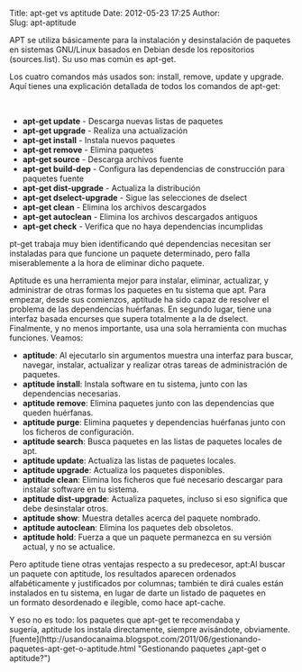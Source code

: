 Title: apt-get vs aptitude
Date: 2012-05-23 17:25
Author:  
Slug: apt-aptitude

APT se utiliza básicamente para la instalación y desinstalación de
paquetes en sistemas GNU/Linux basados en Debian desde los repositorios
(sources.list). Su uso mas común es apt-get.

Los cuatro comandos más usados son: install, remove, update y upgrade.
Aquí tienes una explicación detallada de todos los comandos de apt-get:

 

<!--more-->

-   **apt-get update** - Descarga nuevas listas de paquetes
-   **apt-get upgrade** - Realiza una actualización
-   **apt-get install** - Instala nuevos paquetes
-   **apt-get remove** - Elimina paquetes
-   **apt-get source** - Descarga archivos fuente
-   **apt-get build-dep** - Configura las dependencias de construcción
    para paquetes fuente
-   **apt-get dist-upgrade** - Actualiza la distribución
-   **apt-get dselect-upgrade** - Sigue las selecciones de dselect
-   **apt-get clean** - Elimina los archivos descargados
-   **apt-get autoclean** - Elimina los archivos descargados antiguos
-   **apt-get check** - Verifica que no haya dependencias incumplidas

pt-get trabaja muy bien identificando qué dependencias necesitan ser
instaladas para que funcione un paquete determinado, pero falla
miserablemente a la hora de eliminar dicho paquete.

Aptitude es una herramienta mejor para instalar, eliminar, actualizar, y
administrar de otras formas los paquetes en tu sistema que apt. Para
empezar, desde sus comienzos, aptitude ha sido capaz de resolver el
problema de las dependencias huérfanas. En segundo lugar, tiene una
interfaz basada encurses que supera totalmente a la de dselect.
Finalmente, y no menos importante, usa una sola herramienta con muchas
funciones. Veamos:

-   **aptitude**: Al ejecutarlo sin argumentos muestra una interfaz para
    buscar, navegar, instalar, actualizar y realizar otras tareas de
    administración de paquetes.
-   **aptitude install**: Instala software en tu sistema, junto con las
    dependencias necesarias.
-   **aptitude remove**: Elimina paquetes junto con las dependencias que
    queden huérfanas.
-   **aptitude purge**: Elimina paquetes y dependencias huérfanas junto
    con los ficheros de configuración.
-   **aptitude search**: Busca paquetes en las listas de paquetes
    locales de apt.
-   **aptitude update**: Actualiza las listas de paquetes locales.
-   **aptitude upgrade**: Actualiza los paquetes disponibles.
-   **aptitude clean**: Elimina los ficheros que fué necesario descargar
    para instalar software en tu sistema.
-   **aptitude dist-upgrade**: Actualiza paquetes, incluso si eso
    significa que debe desinstalar otros.
-   **aptitude show**: Muestra detalles acerca del paquete nombrado.
-   **aptitude autoclean**: Elimina los paquetes deb obsoletos.
-   **aptitude hold**: Fuerza a que un paquete permanezca en su versión
    actual, y no se actualice.

<div>
Pero aptitude tiene otras ventajas respecto a su predecesor, apt:Al
buscar un paquete con aptitude, los resultados aparecen ordenados
alfabéticamente y justificados por columnas; también te dirá cuales
están instalados en tu sistema, en lugar de darte un listado de paquetes
en un formato desordenado e ilegible, como hace apt-cache.

</p>
Y eso no es todo: los paquetes que apt-get te recomendaba y
sugería, aptitude los instala directamente, siempre avisándote,
obviamente.

</div>
<div>
</div>
<div>
[fuente](http://usandocanaima.blogspot.com/2011/06/gestionando-paquetes-apt-get-o-aptitude.html "Gestionando paquetes ¿apt-get o aptitude?")

</div>


